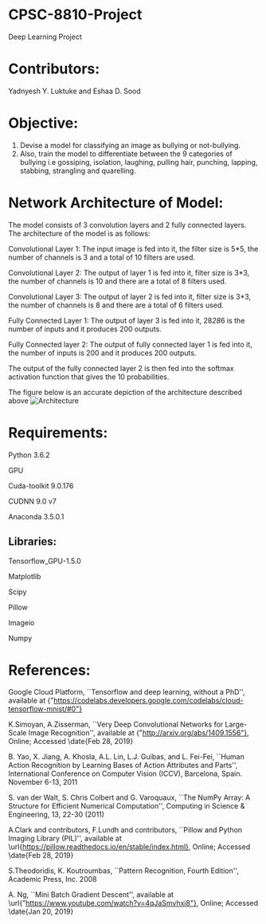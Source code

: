 # CPSC-8810-Project
Deep Learning Project
# Contributors:
Yadnyesh Y. Luktuke and Eshaa D. Sood

# Objective:
1. Devise a model for classifying an image as bullying or not-bullying.
2. Also, train the model to differentiate between the 9 categories of bullying i.e gossiping, isolation, laughing, pulling hair, punching,    lapping, stabbing, strangling and quarelling.

# Network Architecture of Model:
The model consists of 3 convolution layers and 2 fully connected layers. The architecture of the model is as follows:

Convolutional Layer 1: The input image is fed into it, the filter size is 5*5, the number of channels is 3 and a total of 10 filters are used.

Convolutional Layer 2: The output of layer 1 is fed into it, filter size is 3*3, the number of channels is 10 and there are a total of 8 filters used.

Convolutional Layer 3: The output of layer 2 is fed into it, filter size is 3*3, the number of channels is 8 and there are a total of 6 filters used.

Fully Connected Layer 1: The output of layer 3 is fed into it, 28*28*6 is the number of inputs and it produces 200 outputs.

Fully Connected layer 2: The output of fully connected layer 1 is fed into it, the number of inputs is 200 and it produces 200 outputs.

The output of the fully connected layer 2 is then fed into the softmax activation function that gives the 10 probabilities.

The figure below is an accurate depiction of the architecture described above
![Architecture](https://user-images.githubusercontent.com/36894500/54064563-063fd280-41db-11e9-8217-001d7de46ab0.png)



# Requirements:
Python 3.6.2

GPU

Cuda-toolkit 9.0.176

CUDNN 9.0 v7

Anaconda 3.5.0.1

## Libraries:

Tensorflow_GPU-1.5.0

Matplotlib

Scipy

Pillow

Imageio

Numpy



# References:
Google Cloud Platform,
``Tensorflow and deep learning, without a PhD'', available at 
{"https://codelabs.developers.google.com/codelabs/cloud-tensorflow-mnist/#0"}

K.Simoyan, A.Zisserman,
``Very Deep Convolutional Networks for Large-Scale Image Recognition'', available at 
{"http://arxiv.org/abs/1409.1556"}, Online; Accessed \date{Feb 28, 2019}

B. Yao, X. Jiang, A. Khosla, A.L. Lin, L.J. Guibas, and L. Fei-Fei,
``Human Action Recognition by Learning Bases of Action Attributes and Parts'', International Conference on Computer Vision (ICCV), Barcelona, Spain. November 6-13, 2011

S. van der Walt, S. Chris Colbert and G. Varoquaux,
``The NumPy Array: A Structure for Efficient Numerical Computation'', Computing in Science \& Engineering, 13, 22-30 (2011)

A.Clark and contributors, F.Lundh and contributors,
``Pillow and Python Imaging Library (PIL)'', available at \url{https://pillow.readthedocs.io/en/stable/index.html}, Online; Accessed \date{Feb 28, 2019}

S.Theodoridis, K. Koutroumbas,
``Pattern Recognition, Fourth Edition'', Academic Press, Inc. 2008

A. Ng,
``Mini Batch Gradient Descent'', available at 
\url{"https://www.youtube.com/watch?v=4qJaSmvhxi8"}, Online; Accessed \date{Jan 20, 2019}
